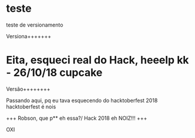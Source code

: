 teste
=====

teste de versionamento


Versiona+++++++

Eita, esqueci real do Hack, heeelp kk - 26/10/18 cupcake
=======
Versão++++++++

Passando aqui, pq eu tava esquecendo do hacktoberfest
2018 hacktoberfest é nois

+++
Robson, que p** eh essa?/
Hack 2018 eh NOIZ!!!
+++



OXI
